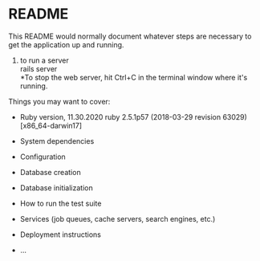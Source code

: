 # README

This README would normally document whatever steps are necessary to get the
application up and running.

1. to run a server   
rails server  
*To stop the web server, hit Ctrl+C in the terminal window where it's running.

Things you may want to cover:

* Ruby version, 11.30.2020
ruby 2.5.1p57 (2018-03-29 revision 63029) [x86_64-darwin17]
* System dependencies

* Configuration

* Database creation

* Database initialization

* How to run the test suite

* Services (job queues, cache servers, search engines, etc.)

* Deployment instructions

* ...
